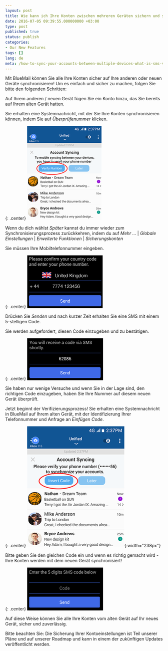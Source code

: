 ```yaml
---
layout: post
title: Wie kann ich Ihre Konten zwischen mehreren Geräten sichern und synchronisieren? Was ist SMS Überprüfung?
date: 2016-07-05 09:39:55.000000000 +03:00
type: post
published: true
status: publish
categories:
- Our New Features
tags: []
lang: de
meta: /how-to-sync-your-accounts-between-multiple-devices-what-is-sms-verification/
---
```


Mit BlueMail können Sie alle Ihre Konten sicher auf Ihre anderen oder neuen Geräte synchronisieren! Um es einfach und sicher zu machen, folgen Sie bitte den folgenden Schritten:

Auf Ihrem anderen / neuen Gerät fügen Sie ein Konto hinzu, das Sie bereits auf Ihrem alten Gerät hatten.

Sie erhalten eine Systemnachricht, mit der Sie Ihre Konten synchronisieren können, indem Sie auf *Überprüfenummer* klicken.

{: .center}
![Thumb1](/assets/1_thumb-1.png)

Wenn du dich wählst *Später* kannst du immer wieder zum Synchronisierungsprozess zurückkehren, indem du auf *Mehr ...* \| *Globale Einstellungen* \| *Erweiterte Funktionen* \| *Sicherungskonten*

Sie müssen Ihre Mobiltelefonnummer eingeben.

{: .center}
![SMS](/assets/2_thumb.png)

Drücken Sie *Senden* und nach kurzer Zeit erhalten Sie eine SMS mit einem 5-stelligen Code.

Sie werden aufgefordert, diesen Code einzugeben und zu bestätigen.

{: .center}
![SMS2](/assets/3.png)

Sie haben nur wenige Versuche und wenn Sie in der Lage sind, den richtigen Code einzugeben, haben Sie Ihre Nummer auf diesem neuen Gerät überprüft.

Jetzt beginnt der Verifizierungsprozess! Sie erhalten eine Systemnachricht in BlueMail auf Ihrem alten Gerät, mit der Identifizierung Ihrer Telefonnummer und Anfrage an *Einfügen Code*.

{: .center}
![Verification](/assets/4-1-2.png){:width="238px"}

Bitte geben Sie den gleichen Code ein und wenn es richtig gemacht wird - Ihre Konten werden mit dem neuen Gerät synchronisiert!

{: .center}
![Verification2](/assets/5.png)

Auf diese Weise können Sie alle Ihre Konten vom alten Gerät auf Ihr neues Gerät, sicher und zuverlässig.

Bitte beachten Sie: Die Sicherung Ihrer Kontoeinstellungen ist Teil unserer Pläne und auf unserer Roadmap und kann in einem der zukünftigen Updates veröffentlicht werden.
